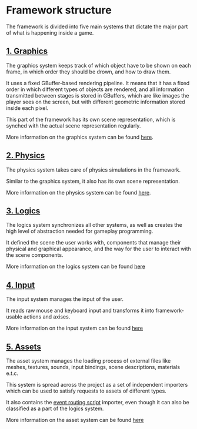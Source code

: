 # Framework structure

The framework is divided into five main systems that dictate the major part of what is happening inside a game.

## [1. Graphics](../graphics/CORE.md)

The graphics system keeps track of which object have to be shown on each frame, in which order they should be drown, and how to draw them.

It uses a fixed GBuffer-based rendering pipeline. It means that it has a fixed order in which different types of objects are rendered, and all information transmitted between stages is stored in GBuffers, which are like images the player sees on the screen, but with different geometric information stored inside each pixel.

This part of the framework has its own scene representation, which is synched with the actual scene representation regularly.

More information on the graphics system can be found [here](../graphics/CORE.md).

## [2. Physics](../physics/CORE.md)

The physics system takes care of physics simulations in the framework.

Similar to the graphics system, it also has its own scene representation.

More information on the physics system can be found [here](../graphics/CORE.md).

## [3. Logics](../logics/CORE.md)

The logics system synchronizes all other systems, as well as creates the high level of abstraction needed for gameplay programming.

It defined the scene the user works with, components that manage their physical and graphical appearance, and the way for the user to interact with the scene components.

More information on the logics system can be found [here](../logics/CORE.md)

## [4. Input](../input/CORE.md)

The input system manages the input of the user.

It reads raw mouse and keyboard input and transforms it into framework-usable actions and axises.

More information on the input system can be found [here](../input/CORE.md)

## [5. Assets](../asset_system/CORE.md)

The asset system manages the loading process of external files like meshes, textures, sounds, input bindings, scene descriptions, materials e.t.c.

This system is spread across the project as a set of independent importers which can be used to satisfy requests to assets of different types.

It also contains the [event routing script](../asset_system/EVENT_ROUTING.md) importer, even though it can also be classified as a part of the logics system.

More information on the asset system can be found [here](../asset_system/CORE.md)
